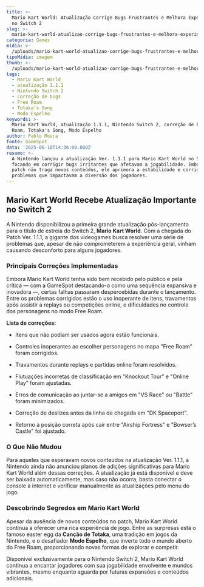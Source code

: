 ```yaml
---
title: >-
  Mario Kart World: Atualização Corrige Bugs Frustrantes e Melhora Experiência
  no Switch 2
slug: >-
  mario-kart-world-atualizao-corrige-bugs-frustrantes-e-melhora-experincia-no-switch-2
categoria: Games
midia: >-
  /uploads/mario-kart-world-atualizao-corrige-bugs-frustrantes-e-melhora-experincia-no-switch-2-thumb.jpg
tipoMidia: imagem
thumb: >-
  /uploads/mario-kart-world-atualizao-corrige-bugs-frustrantes-e-melhora-experincia-no-switch-2-thumb.jpg
tags:
  - Mario Kart World
  - atualização 1.1.1
  - Nintendo Switch 2
  - correção de bugs
  - Free Roam
  - Totaka's Song
  - Modo Espelho
keywords: >-
  Mario Kart World, atualização 1.1.1, Nintendo Switch 2, correção de bugs, Free
  Roam, Totaka's Song, Modo Espelho
author: Pablo Moura
fonte: GameSpot
data: '2025-06-18T14:36:00.000Z'
resumo: >-
  A Nintendo lançou a atualização Ver. 1.1.1 para Mario Kart World no Switch 2,
  focando em corrigir bugs irritantes que afetavam a jogabilidade. Embora o
  patch não traga novos conteúdos, ele aprimora a estabilidade e corrige
  problemas que impactavam a diversão dos jogadores.
---
```


## Mario Kart World Recebe Atualização Importante no Switch 2

A Nintendo disponibilizou a primeira grande atualização pós-lançamento para o título de estreia do Switch 2, **Mario Kart World**. Com a chegada do Patch Ver. 1.1.1, a gigante dos videogames busca resolver uma série de problemas que, apesar de não comprometerem a experiência geral, vinham causando desconforto para alguns jogadores.

### Principais Correções Implementadas

Embora Mario Kart World tenha sido bem recebido pelo público e pela crítica — com a GameSpot destacando-o como uma sequência expansiva e inovadora —, certas falhas passaram despercebidas durante o lançamento. Entre os problemas corrigidos estão o uso inoperante de itens, travamentos após assistir a replays ou competições online, e dificuldades no controle dos personagens no modo Free Roam.

**Lista de correções:**

* Itens que não podiam ser usados agora estão funcionais.

* Controles inoperantes ao escolher personagens no mapa "Free Roam" foram corrigidos.

* Travamentos durante replays e partidas online foram resolvidos.

* Flutuações incorretas de classificação em "Knockout Tour" e "Online Play" foram ajustadas.

* Erros de comunicação ao juntar-se a amigos em "VS Race" ou "Battle" foram minimizados.

* Correção de deslizes antes da linha de chegada em "DK Spaceport".

* Retorno à posição correta após cair entre "Airship Fortress" e "Bowser’s Castle" foi ajustado.

### O Que Não Mudou

Para aqueles que esperavam novos conteúdos na atualização Ver. 1.1.1, a Nintendo ainda não anunciou planos de adições significativas para Mario Kart World além dessas correções. A atualização já está disponível e deve ser baixada automaticamente, mas caso não ocorra, basta conectar o console à internet e verificar manualmente as atualizações pelo menu do jogo.

### Descobrindo Segredos em Mario Kart World

Apesar da ausência de novos conteúdos no patch, Mario Kart World continua a oferecer uma rica experiência de jogo. Entre as surpresas está o famoso easter egg da **Canção de Totaka**, uma tradição em jogos da Nintendo, e o desafiador **Modo Espelho**, que inverte todo o mundo aberto do Free Roam, proporcionando novas formas de explorar e competir.

Disponível exclusivamente para o Nintendo Switch 2, Mario Kart World continua a encantar jogadores com sua jogabilidade envolvente e mundos vibrantes, mesmo enquanto aguarda por futuras expansões e conteúdos adicionais.
